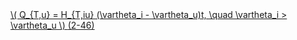 <a href="/eco2_guide_center/1.%20ECO2%20Logic%20Guide/Hee1_Equation_List.html" class="equation-link" target="_blank" rel="noopener noreferrer">
  \( Q_{T,u} = H_{T,iu} (\vartheta_i - \vartheta_u)t, \quad \vartheta_i > \vartheta_u \) <span class="eq-number">(2-46)</span>
</a>
